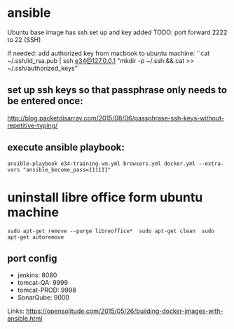 # ansible
Ubuntu base image has ssh set up and key added
TODO: port forward 2222 to 22 (SSH)

If needed: add authorized key from macbook to ubuntu machine: ``cat ~/.ssh/id_rsa.pub | ssh e34@127.0.0.1 "mkdir -p ~/.ssh && cat >>  ~/.ssh/authorized_keys"`

## set up ssh keys so that passphrase only needs to be entered once:
http://blog.packetdisarray.com/2015/08/06/passphrase-ssh-keys-without-repetitive-typing/

## execute ansible playbook: 
``ansible-playbook e34-training-vm.yml browsers.yml docker.yml --extra-vars "ansible_become_pass=111111"``

# uninstall libre office form ubuntu machine
``sudo apt-get remove --purge libreoffice* 
  sudo apt-get clean 
  sudo apt-get autoremove ``



## port config
- jenkins: 8080
- tomcat-QA: 9999
- tomcat-PROD: 9998
- SonarQube: 9000


Links: 
https://opensolitude.com/2015/05/26/building-docker-images-with-ansible.html




